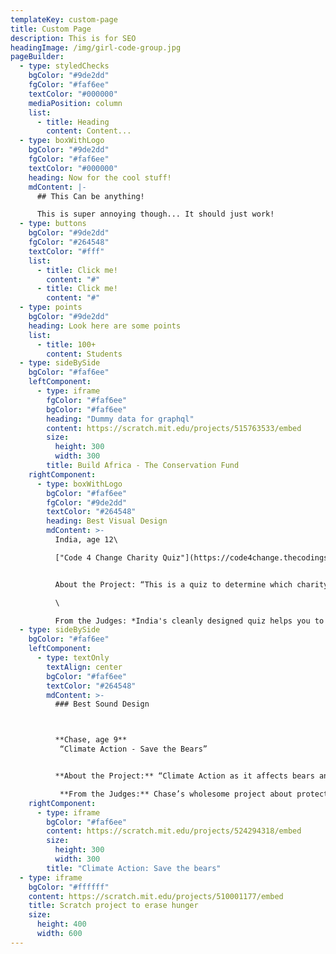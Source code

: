 ```yaml
---
templateKey: custom-page
title: Custom Page
description: This is for SEO
headingImage: /img/girl-code-group.jpg
pageBuilder:
  - type: styledChecks
    bgColor: "#9de2dd"
    fgColor: "#faf6ee"
    textColor: "#000000"
    mediaPosition: column
    list:
      - title: Heading
        content: Content...
  - type: boxWithLogo
    bgColor: "#9de2dd"
    fgColor: "#faf6ee"
    textColor: "#000000"
    heading: Now for the cool stuff!
    mdContent: |-
      ## This Can be anything!

      This is super annoying though... It should just work!
  - type: buttons
    bgColor: "#9de2dd"
    fgColor: "#264548"
    textColor: "#fff"
    list:
      - title: Click me!
        content: "#"
      - title: Click me!
        content: "#"
  - type: points
    bgColor: "#9de2dd"
    heading: Look here are some points
    list:
      - title: 100+
        content: Students
  - type: sideBySide
    bgColor: "#faf6ee"
    leftComponent:
      - type: iframe
        fgColor: "#faf6ee"
        bgColor: "#faf6ee"
        heading: "Dummy data for graphql"
        content: https://scratch.mit.edu/projects/515763533/embed
        size:
          height: 300
          width: 300
        title: Build Africa - The Conservation Fund
    rightComponent:
      - type: boxWithLogo
        bgColor: "#faf6ee"
        fgColor: "#9de2dd"
        textColor: "#264548"
        heading: Best Visual Design
        mdContent: >-
          India, age 12\

          ["Code 4 Change Charity Quiz"](https://code4change.thecodingspace.com/1620445272119)


          About the Project: “This is a quiz to determine which charity to donate to based on how you answer the questions.”\

          \

          From the Judges: *India's cleanly designed quiz helps you to find the best charities for helping with the causes you care about most. We were impressed by how clean the design of the project was overall, as well as her use of the UN Sustainable Goal icons. Making a project in Scratch that looks this good isn't easy, and India clearly didn't cut any corners!*
  - type: sideBySide
    bgColor: "#faf6ee"
    leftComponent:
      - type: textOnly
        textAlign: center
        bgColor: "#faf6ee"
        textColor: "#264548"
        mdContent: >-
          ### Best Sound Design



          **Chase, age 9**
           “Climate Action - Save the Bears”


          **About the Project:** “Climate Action as it affects bears and our planet.”

           **From the Judges:** Chase’s wholesome project about protecting wildlife from pollution is bursting with character. His voice recordings give the project a sense of urgency and humor which help to communicate his important message. The project also ends with a wonderful song composed entirely in Scratch - impressive!
    rightComponent:
      - type: iframe
        bgColor: "#faf6ee"
        content: https://scratch.mit.edu/projects/524294318/embed
        size:
          height: 300
          width: 300
        title: "Climate Action: Save the bears"
  - type: iframe
    bgColor: "#ffffff"
    content: https://scratch.mit.edu/projects/510001177/embed
    title: Scratch project to erase hunger
    size:
      height: 400
      width: 600
---
```

